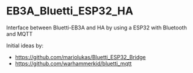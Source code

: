 # EB3A_Bluetti_ESP32_HA
Interface between Bluetti-EB3A and HA by using a ESP32 with Bluetooth and MQTT

Initial ideas by:
- https://github.com/mariolukas/Bluetti_ESP32_Bridge
- https://github.com/warhammerkid/bluetti_mqtt
